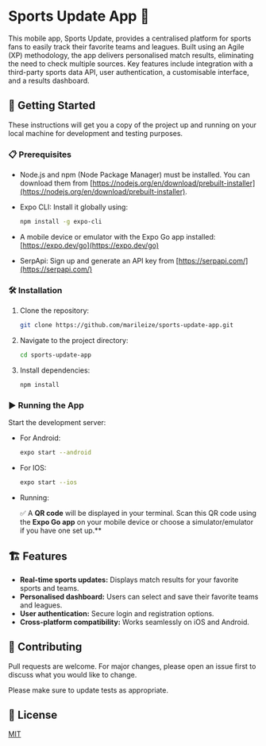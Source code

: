 # Sports Update App 📱

This mobile app, Sports Update, provides a centralised platform for sports fans to easily track their favorite teams and leagues. Built using an Agile (XP) methodology, the app delivers personalised match results, eliminating the need to check multiple sources. Key features include integration with a third-party sports data API, user authentication, a customisable interface, and a results dashboard.

## 🚀 Getting Started

These instructions will get you a copy of the project up and running on your local machine for development and testing purposes.

### 📋 Prerequisites

* Node.js and npm (Node Package Manager) must be installed. You can download them from [https://nodejs.org/en/download/prebuilt-installer](https://nodejs.org/en/download/prebuilt-installer).
* Expo CLI: Install it globally using:

  ```bash
  npm install -g expo-cli
  ```
* A mobile device or emulator with the Expo Go app installed:
[https://expo.dev/go](https://expo.dev/go)

* SerpApi: Sign up and generate an API key from [https://serpapi.com/](https://serpapi.com/)


### 🛠️ Installation

1. Clone the repository:

   ```bash
   git clone https://github.com/marileize/sports-update-app.git
   ```
2. Navigate to the project directory:
   ```bash
   cd sports-update-app
   ```
3. Install dependencies:
   ```bash
   npm install
   ```

### ▶️ Running the App
Start the development server:

* For Android:
   ```bash
   expo start --android
   ```

* For IOS:
   ```bash
   expo start --ios
   ```
* Running:

  ✅ A **QR code** will be displayed in your terminal. Scan this QR code using the **Expo Go app** on your mobile device or choose a simulator/emulator if you have one set up.**

## 🏗️ Features
* **Real-time sports updates:** Displays match results for your favorite sports and teams.
* **Personalised dashboard:** Users can select and save their favorite teams and leagues.
* **User authentication:** Secure login and registration options.
* **Cross-platform compatibility:** Works seamlessly on iOS and Android.

## 🤝 Contributing

Pull requests are welcome. For major changes, please open an issue first
to discuss what you would like to change.

Please make sure to update tests as appropriate.

## 📜 License

[MIT](https://choosealicense.com/licenses/mit/)
